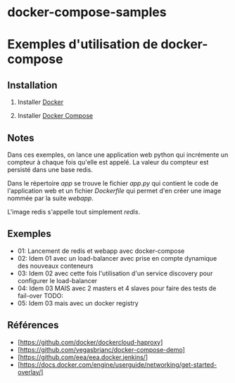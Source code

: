 # docker-compose-samples

Exemples d'utilisation de docker-compose
========================================

Installation
------------

1. Installer [Docker](https://docs.docker.com/engine/installation/)

1. Installer [Docker Compose](https://docs.docker.com/compose/install/)

Notes
-----

Dans ces exemples, on lance une application web python qui incrémente un
compteur à chaque fois qu'elle est appelé.
La valeur du compteur est persisté dans une base redis.

Dans le répertoire _app_ se trouve le fichier _app.py_ qui contient le code
de l'application web et un fichier _Dockerfile_ qui permet d'en créer une image
nommée par la suite _webapp_.

L'image redis s'appelle tout simplement _redis_.

Exemples
--------

* 01: Lancement de redis et webapp avec docker-compose
* 02: Idem 01 avec un load-balancer avec prise en compte dynamique des nouveaux
conteneurs
* 03: Idem 02 avec cette fois l'utilisation d'un service discovery pour
configurer le load-balancer
* 04: Idem 03 MAIS avec 2 masters et 4 slaves pour faire des tests de fail-over
TODO:
* 05: Idem 03 mais avec un docker registry

Références
----------

* [https://github.com/docker/dockercloud-haproxy]
* [https://github.com/vegasbrianc/docker-compose-demo]
* [https://github.com/eea/eea.docker.jenkins/]
* [https://docs.docker.com/engine/userguide/networking/get-started-overlay/]
